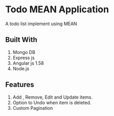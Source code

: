 # Todo MEAN Application 

A todo list implement using MEAN

## Built With
1. Mongo DB
2. Express js
3. Angular js 1.58 
4. Node.js

## Features
1. Add , Remove, Edit and Update items.
2. Option to Undo when item is deleted.
2. Custom Pagination
